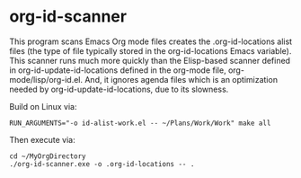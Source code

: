org-id-scanner
==============

This program scans Emacs Org mode files creates the .org-id-locations
alist files (the type of file typically stored in the org-id-locations
Emacs variable).  This scanner runs much more quickly than the
Elisp-based scanner defined in org-id-update-id-locations defined in
the org-mode file, org-mode/lisp/org-id.el.  And, it ignores agenda
files which is an optimization needed by org-id-update-id-locations,
due to its slowness. 

Build on Linux via:

    RUN_ARGUMENTS="-o id-alist-work.el -- ~/Plans/Work/Work" make all

Then execute via:

    cd ~/MyOrgDirectory
    ./org-id-scanner.exe -o .org-id-locations -- .

